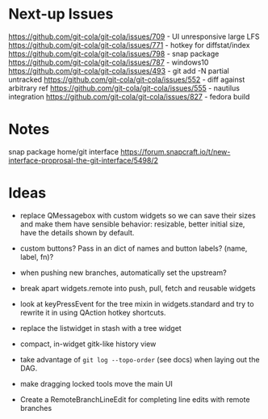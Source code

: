 Next-up Issues
==============

https://github.com/git-cola/git-cola/issues/709 - UI unresponsive large LFS
https://github.com/git-cola/git-cola/issues/771 - hotkey for diffstat/index
https://github.com/git-cola/git-cola/issues/798 - snap package
https://github.com/git-cola/git-cola/issues/787 - windows10
https://github.com/git-cola/git-cola/issues/493 - git add -N partial untracked
https://github.com/git-cola/git-cola/issues/552 - diff against arbitrary ref
https://github.com/git-cola/git-cola/issues/555 - nautilus integration
https://github.com/git-cola/git-cola/issues/827 - fedora build

Notes
=====

snap package home/git interface
https://forum.snapcraft.io/t/new-interface-proprosal-the-git-interface/5498/2

Ideas
=====

- replace QMessagebox with custom widgets so we can save their sizes and
  make them have sensible behavior: resizable, better initial size,
  have the details shown by default.
- custom buttons?  Pass in an dict of names and button labels?
  (name, label, fn)?

- when pushing new branches, automatically set the upstream?

- break apart widgets.remote into push, pull, fetch and reusable widgets

- look at keyPressEvent for the tree mixin in widgets.standard and
  try to rewrite it in using QAction hotkey shortcuts.

- replace the listwidget in stash with a tree widget

- compact, in-widget gitk-like history view

- take advantage of `git log --topo-order` (see docs) when laying out the DAG.

- make dragging locked tools move the main UI

- Create a RemoteBranchLineEdit for completing line edits with remote branches
